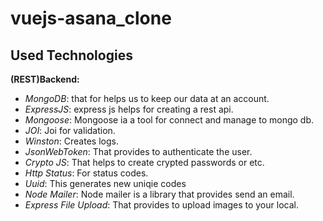 # vuejs-asana_clone


## Used Technologies
**(REST)Backend:**
- *MongoDB*: that for helps us to keep our data at an account.
- *ExpressJS*: express js helps for creating a rest api.
- *Mongoose*: Mongoose ia a tool for connect and manage to mongo db.
- *JOI*: Joi for validation.
- *Winston*: Creates logs.
- *JsonWebToken*: That provides to authenticate the user.
- *Crypto JS*: That helps to create crypted passwords or etc.
- *Http Status*: For status codes.
- *Uuid*: This generates new uniqie codes
- *Node Mailer*: Node mailer is a library that provides send an email.
- *Express File Upload*: That provides to upload images to your local.

